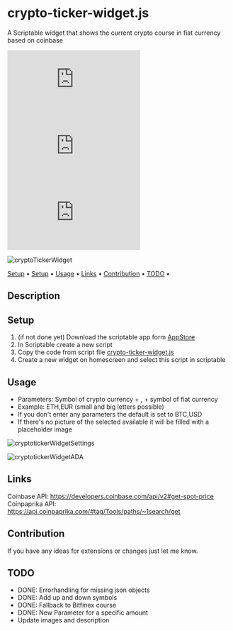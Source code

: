 # crypto-ticker-widget.js
A Scriptable widget that shows the current crypto course in fiat currency based on coinbase

 ![GitHub last commit](https://img.shields.io/github/last-commit/wickenico/crypto-ticker-widget.js) ![GitHub commit activity](https://img.shields.io/github/commit-activity/y/wickenico/crypto-ticker-widget.js)
 ![Visits Badge](https://badges.pufler.dev/visits/wickenico/crypto-ticker-widget.js)

![cryptoTickerWidget](img/cryptoTickerWidget_2.jpg)

 <p>
   <a href="#description">Setup</a> • 
   <a href="#setup">Setup</a> •
   <a href="#usage">Usage</a> •
   <a href="#links">Links</a> •
   <a href="#contribution">Contribution</a> •
   <a href="#todo">TODO</a> •
 </p>

## Description

## Setup

1. (if not done yet) Download the scriptable app form [AppStore](https://apps.apple.com/de/app/scriptable/id1405459188)
 2. In Scriptable create a new script
 3. Copy the code from script file [crypto-ticker-widget.js](https://github.com/wickenico/crypto-ticker-widget.js/blob/main/crypto-ticker-widget.js)
 4. Create a new widget on homescreen and select this script in scriptable

 ## Usage
- Parameters: Symbol of crypto currency + , + symbol of fiat currency
- Example: ETH,EUR (small and big letters possible)
- If you don't enter any parameters the default is set to BTC,USD
- If there's no picture of the selected available it will be filled with a placeholder image

![cryptotickerWidgetSettings](img/cryptoTickerWidgetSettings_2.jpg) <br>

![cryptotickerWidgetADA](img/cryptoTickerWidgetADA_2.jpg)
## Links
Coinbase API: https://developers.coinbase.com/api/v2#get-spot-price <br>
Coinpaprika API: https://api.coinpaprika.com/#tag/Tools/paths/~1search/get <br>

## Contribution

If you have any ideas for extensions or changes just let me know.

## TODO

- DONE: Errorhandling for missing json objects
- DONE: Add up and down symbols
- DONE: Fallback to Bitfinex course
- DONE: New Parameter for a specific amount
- Update images and description
